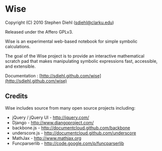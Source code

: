 # Wise  
Copyright (C) 2010 Stephen Diehl (<sdiehl@clarku.edu>)

Released under the Affero GPLv3.

Wise is an experimental web-based notebook for simple symbolic
calculations.

The goal of the Wise project is to provide an interactive mathematical
scratch pad that makes manipulating symbolic expressions fast, accessible,
and extensible.

Documentation : [http://sdiehl.github.com/wise](http://sdiehl.github.com/wise)

## Credits 

Wise includes source from many open source projects including:

* jQuery / jQuery UI - <http://jquery.com/>
* Django - <http://www.djangoproject.com/>
* backbone.js - <http://documentcloud.github.com/backbone>
* underscore.js - <http://documentcloud.github.com/underscore>
* MathJax - <http://www.mathjax.org>
* Funcparserlib - <http://code.google.com/p/funcparserlib>
